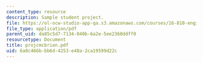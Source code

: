 ```yaml
---
content_type: resource
description: Sample student project.
file: https://ol-ocw-studio-app-qa.s3.amazonaws.com/courses/16-810-engineering-design-and-rapid-prototyping-january-iap-2007/6a0c466bbb6d4253e48a2ca19599d22c_projcmcbrien.pdf
file_type: application/pdf
parent_uid: da85c5d7-7134-040b-6a2e-5ee2360ddff0
resourcetype: Document
title: projcmcbrien.pdf
uid: 6a0c466b-bb6d-4253-e48a-2ca19599d22c
---
```

